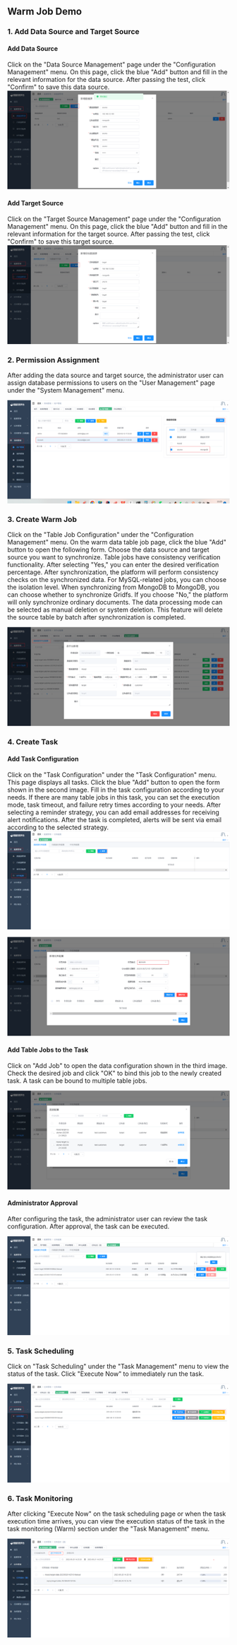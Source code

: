 ## Warm Job Demo

### 1. Add Data Source and Target Source

#### Add Data Source
Click on the "Data Source Management" page under the "Configuration Management" menu. On this page, click the blue "Add" button and fill in the relevant information for the data source. After passing the test, click "Confirm" to save this data source.
![image-20230621132912082](../../images/whaleal-data/image-20230621132912082.png)

#### Add Target Source
Click on the "Target Source Management" page under the "Configuration Management" menu. On this page, click the blue "Add" button and fill in the relevant information for the target source. After passing the test, click "Confirm" to save this target source.
![image-20230621132755714](../../images/whaleal-data/image-20230621132755714.png)


### 2. Permission Assignment

After adding the data source and target source, the administrator user can assign database permissions to users on the "User Management" page under the "System Management" menu.

![image-20230621132523358](../../images/whaleal-data/image-20230621132523358.png)


### 3. Create Warm Job

Click on the "Table Job Configuration" under the "Configuration Management" menu. On the warm data table job page, click the blue "Add" button to open the following form. Choose the data source and target source you want to synchronize. Table jobs have consistency verification functionality. After selecting "Yes," you can enter the desired verification percentage. After synchronization, the platform will perform consistency checks on the synchronized data. For MySQL-related jobs, you can choose the isolation level. When synchronizing from MongoDB to MongoDB, you can choose whether to synchronize Gridfs. If you choose "No," the platform will only synchronize ordinary documents. The data processing mode can be selected as manual deletion or system deletion. This feature will delete the source table by batch after synchronization is completed.

![image-20230621134350471](../../images/whaleal-data/image-20230621134350471.png)

### 4. Create Task

#### Add Task Configuration
Click on the "Task Configuration" under the "Task Configuration" menu. This page displays all tasks. Click the blue "Add" button to open the form shown in the second image. Fill in the task configuration according to your needs. If there are many table jobs in this task, you can set the execution mode, task timeout, and failure retry times according to your needs. After selecting a reminder strategy, you can add email addresses for receiving alert notifications. After the task is completed, alerts will be sent via email according to the selected strategy.
![image-20230621142941634](../../images/whaleal-data/image-20230621142941634.png)

![image-20230621143119669](../../images/whaleal-data/image-20230621143119669.png)

#### Add Table Jobs to the Task
Click on "Add Job" to open the data configuration shown in the third image. Check the desired job and click "OK" to bind this job to the newly created task. A task can be bound to multiple table jobs.

![image-20230621143532776](../../images/whaleal-data/image-20230621143532776.png)

#### Administrator Approval

After configuring the task, the administrator user can review the task configuration. After approval, the task can be executed.

![image-20230619183730879](../../images/whaleal-data/image-20230619183730879.png)


### 5. Task Scheduling

Click on "Task Scheduling" under the "Task Management" menu to view the status of the task. Click "Execute Now" to immediately run the task.

![image-20230620133351561](../../images/whaleal-data/image-20230620133351561.png)


### 6. Task Monitoring

After clicking "Execute Now" on the task scheduling page or when the task execution time arrives, you can view the execution status of the task in the task monitoring (Warm) section under the "Task Management" menu.

![image-20230620142632337](../../images/whaleal-data/image-20230620142632337.png)
